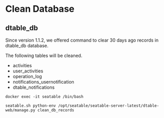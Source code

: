 # Clean Database

## dtable_db

Since version 1.1.2, we offered command to clear 30 days ago records in dtable_db database.

The following tables will be cleaned.

* activities
* user_activities
* operation_log
* notifications_usernotification
* dtable_notifications


```
docker exec -it seatable /bin/bash

seatable.sh python-env /opt/seatable/seatable-server-latest/dtable-web/manage.py clean_db_records

```


